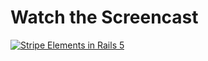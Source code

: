 # Watch the Screencast
[![Stripe Elements in Rails 5](https://images.rubyplus.com/rubyplus-screencast.png)](https://rubyplus.com/episodes/281-Cropping-using-jQuery-Crop-Plugin-in-Rails-5)

